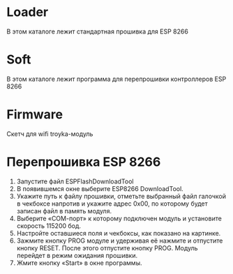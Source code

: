 # Loader
В этом каталоге лежит стандартная прошивка для ESP 8266

# Soft
В этом каталоге лежит программа для перепрошивки контроллеров ESP 8266

# Firmware
Скетч для wifi troyka-модуль

# Перепрошивка ESP 8266
1) Запустите файл ESPFlashDownloadTool
2) В появившемся окне выберите ESP8266 DownloadTool.
3) Укажите путь к файлу прошивки, отметьте выбранный файл галочкой в чекбоксе напротив и укажите адрес 0х00, по которому будет записан файл в память модуля.
5) Выберите «СОМ-порт» к которому подключен модуль и установите скорость 115200 бод.
6) Настройте оставшиеся поля и чекбоксы, как показано на картинке.
7) Зажмите кнопку PROG модуле и удерживая её нажмите и отпустите кнопку RESET. После этого отпустите кнопку PROG. Модуль перейдет в режим ожидания прошивки.
8) Жмите кнопку «Start» в окне программы.
